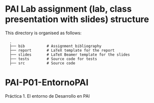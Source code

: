 # PAI Lab assignment (lab, class presentation with slides) structure
This directory is organised as follows:

      .
      ├── bib          # Assignment bibliography
      ├── report       # LaTeX template for the report
      ├── slides       # LaTeX Beamer template for the slides
      ├── tests        # Source code for tests
      ├── src          # Source code

# PAI-P01-EntornoPAI
Práctica 1. El entorno de Desarrollo en PAI


<!--stackedit_data:
eyJoaXN0b3J5IjpbMTg5MDExMTc5M119
-->
